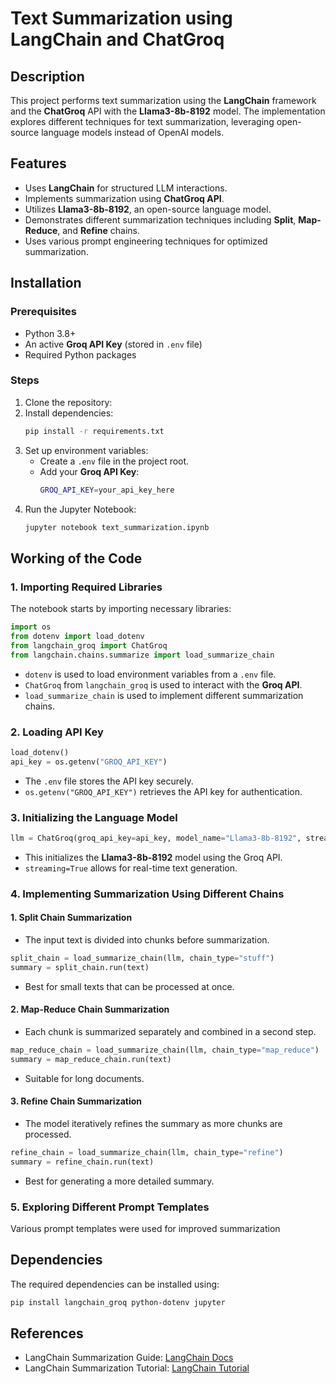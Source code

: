 # Text Summarization using LangChain and ChatGroq

## Description
This project performs text summarization using the **LangChain** framework and the **ChatGroq** API with the **Llama3-8b-8192** model. The implementation explores different techniques for text summarization, leveraging open-source language models instead of OpenAI models.

## Features
- Uses **LangChain** for structured LLM interactions.
- Implements summarization using **ChatGroq API**.
- Utilizes **Llama3-8b-8192**, an open-source language model.
- Demonstrates different summarization techniques including **Split**, **Map-Reduce**, and **Refine** chains.
- Uses various prompt engineering techniques for optimized summarization.

## Installation
### Prerequisites
- Python 3.8+
- An active **Groq API Key** (stored in `.env` file)
- Required Python packages

### Steps
1. Clone the repository:
2. Install dependencies:
   ```sh
   pip install -r requirements.txt
   ```
3. Set up environment variables:
   - Create a `.env` file in the project root.
   - Add your **Groq API Key**:
     ```sh
     GROQ_API_KEY=your_api_key_here
     ```
4. Run the Jupyter Notebook:
   ```sh
   jupyter notebook text_summarization.ipynb
   ```

## Working of the Code
### 1. Importing Required Libraries
The notebook starts by importing necessary libraries:
```python
import os
from dotenv import load_dotenv
from langchain_groq import ChatGroq
from langchain.chains.summarize import load_summarize_chain
```
- `dotenv` is used to load environment variables from a `.env` file.
- `ChatGroq` from `langchain_groq` is used to interact with the **Groq API**.
- `load_summarize_chain` is used to implement different summarization chains.

### 2. Loading API Key
```python
load_dotenv()
api_key = os.getenv("GROQ_API_KEY")
```
- The `.env` file stores the API key securely.
- `os.getenv("GROQ_API_KEY")` retrieves the API key for authentication.

### 3. Initializing the Language Model
```python
llm = ChatGroq(groq_api_key=api_key, model_name="Llama3-8b-8192", streaming=True)
```
- This initializes the **Llama3-8b-8192** model using the Groq API.
- `streaming=True` allows for real-time text generation.

### 4. Implementing Summarization Using Different Chains
#### **1. Split Chain Summarization**
- The input text is divided into chunks before summarization.
```python
split_chain = load_summarize_chain(llm, chain_type="stuff")
summary = split_chain.run(text)
```
- Best for small texts that can be processed at once.

#### **2. Map-Reduce Chain Summarization**
- Each chunk is summarized separately and combined in a second step.
```python
map_reduce_chain = load_summarize_chain(llm, chain_type="map_reduce")
summary = map_reduce_chain.run(text)
```
- Suitable for long documents.

#### **3. Refine Chain Summarization**
- The model iteratively refines the summary as more chunks are processed.
```python
refine_chain = load_summarize_chain(llm, chain_type="refine")
summary = refine_chain.run(text)
```
- Best for generating a more detailed summary.

### 5. Exploring Different Prompt Templates
Various prompt templates were used for improved summarization

## Dependencies
The required dependencies can be installed using:
```sh
pip install langchain_groq python-dotenv jupyter
```

## References
- LangChain Summarization Guide: [LangChain Docs](https://python.langchain.com/v0.1/docs/use_cases/summarization/)
- LangChain Summarization Tutorial: [LangChain Tutorial](https://python.langchain.com/docs/tutorials/summarization/)


